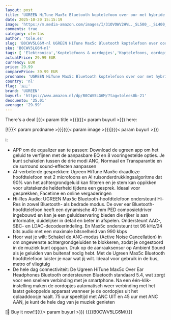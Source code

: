 ```yaml
---
layout: post
title: 'UGREEN HiTune Max5c Bluetooth koptelefoon over oor met hybride actieve ruisonderdrukking  hi-res audio  LDAC  75h batterij  Bluetooth 5.4  Spatial Audio  EQ in app  dubbele aansluiting  zwart '
date: 2025-10-20 15:15:19
image: 'https://m.media-amazon.com/images/I/31OVOWV2HVL._SL500_._SL400_.jpg'
comments: true
category: ofertas
author: 'tole.es'
slug: 'B0CWV5LG6M-nl UGREEN HiTune Max5c Bluetooth koptelefoon over oor met...'
sku: 'B0CWV5LG6M-nl'
tags: [ 'Elektronica','Koptelefoons & oordopjes','Koptelefoons, oordopjes & accessoires','Oordopjes','ugreen','🇳🇱', ]
actualPrice: 29.99 EUR
currency: EUR
price: 29.99
comparePrice: 39.99 EUR
prodname: 'UGREEN HiTune Max5c Bluetooth koptelefoon over oor met hybride actieve ruisonderdrukking  hi-res audio  LDAC  75h batterij  Bluetooth 5.4  Spatial Audio  EQ in app  dubbele aansluiting  zwart '
country: 'nl'
flag: '🇳🇱'
brand: 'UGREEN'
buyurl: 'https://www.amazon.nl/dp/B0CWV5LG6M/?tag=tolees0b-21'
descuento: '25.01'
average: '29.99'
---
```


There's a deal [{{< param title >}}]({{< param buyurl >}})  here:

[![{{< param prodname >}}]({{< param image >}})]({{< param buyurl >}})

ℹ️:

- APP om de equalizer aan te passen: Download de ugreen app om het geluid te verfijnen met de aanpasbare EQ en 8 vooringestelde opties. Je kunt schakelen tussen de drie modi ANC, Normaal en Transparantie en de surround sound-effecten aanpassen
- AI-verbeterde gesprekken: Ugreen HiTune Max5c draadloze hoofdtelefoon met 2 microfoons en AI ruisonderdrukkingsalgoritme dat 90% van het achtergrondgeluid kan filteren en je stem kan oppikken voor uitstekende helderheid tijdens een gesprek. Ideaal voor gesprekken, Facetime en online vergaderingen
- Hi-Res Audio: UGREEN Max5c Bluetooth-hoofdtelefoon ondersteunt Hi-Res in zowel Bluetooth- als bedrade modus. De over ear Bluetooth-hoofdtelefoon heeft een dynamische 40 mm PED composietdriver ingebouwd en kan je een geluidservaring bieden die rijker is aan informatie, duidelijker in detail en beter in afspelen. Ondersteunt AAC-, SBC- en LDAC-decodeerindeling. En Max5c ondersteunt tot 96 kHz/24 bits audio met een maximale bitsnelheid van 990 kbps
- Hoor wat je wilt: Schakel de ANC-modus (Active Noise Cancellation) in om ongewenste achtergrondgeluiden te blokkeren, zodat je ongestoord in de muziek kunt opgaan. Druk op de aanraaksensor op Ambient Sound als je geluiden van buitenaf nodig hebt. Met de Ugreen Max5c Bluetooth hoofdtelefoon luister je naar wat jij wilt. Ideaal voor gebruik in de bus, metro of vliegtuig
- De hele dag connectiviteit: De Ugreen HiTune Max5c Over Ear Headphones Bluetooth ondersteunen Bluetooth standaard 5.4, wat zorgt voor een snellere verbinding met je smartphone. Na een één-klik-instelling maken de oordopjes automatisch weer verbinding met het laatst gekoppelde apparaat wanneer je de oordopjes uit het oplaaddoosje haalt. 75 uur speeltijd met ANC UIT en 45 uur met ANC AAN, je kunt de hele dag van je muziek genieten

[🛒 Buy it now!!]({{< param buyurl >}})
{{<world>}}B0CWV5LG6M{{</world>}}
